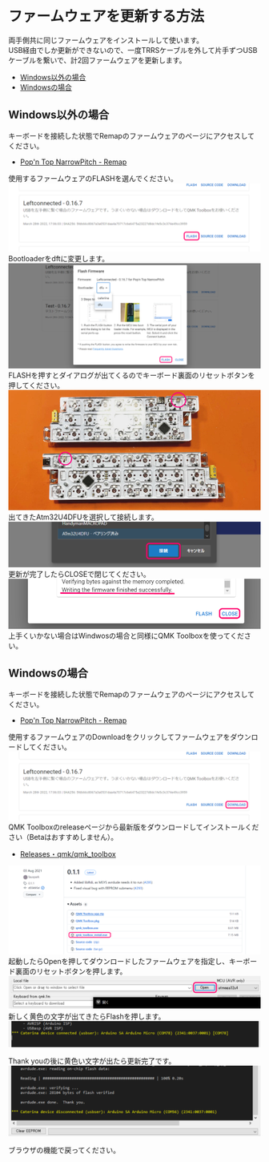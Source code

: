 # ファームウェアを更新する方法

両手側共に同じファームウェアをインストールして使います。  
USB経由でしか更新ができないので、一度TRRSケーブルを外して片手ずつUSBケーブルを繋いで、計2回ファームウェアを更新します。

- [Windows以外の場合](#Windows以外の場合)
- [Windowsの場合](#Windowsの場合)

## Windows以外の場合
キーボードを接続した状態でRemapのファームウェアのページにアクセスしてください。  
- [Pop'n Top NarrowPitch - Remap ](https://remap-keys.app/catalog/1fWEWCmfpZw3S95DBEu1/firmware)

使用するファームウェアのFLASHを選んでください。  
![](img/flash.png)  
Bootloaderをdftに変更します。  
![](img/dfu.png)  
FLASHを押すとダイアログが出てくるのでキーボード裏面のリセットボタンを押してください。 　
![](img/IMG_6713b.jpg)  
出てきたAtm32U4DFUを選択して接続します。  
![](img/connect.png)  
更新が完了したらCLOSEで閉じてください。  
![](img/close.png)  
上手くいかない場合はWindwosの場合と同様にQMK Toolboxを使ってください。  
## Windowsの場合
キーボードを接続した状態でRemapのファームウェアのページにアクセスしてください。  
- [Pop'n Top NarrowPitch - Remap ](https://remap-keys.app/catalog/1fWEWCmfpZw3S95DBEu1/firmware)

使用するファームウェアのDownloadをクリックしてファームウェアをダウンロードしてください。  
![](img/download.png)   
QMK Toolboxのreleaseページから最新版をダウンロードしてインストールください（Betaはおすすめしません）。  
- [Releases・qmk/qmk_toolbox](https://github.com/qmk/qmk_toolbox/releases)

![](img/release.png)  
起動したらOpenを押してダウンロードしたファームウェアを指定し、キーボード裏面のリセットボタンを押します。  
![](img/qmktoolbox1.png)   
新しく黄色の文字が出てきたらFlashを押します。  
![](img/qmktoolbox2.png)  

Thank youの後に黄色い文字が出たら更新完了です。  
![](img/qmktoolbox3.png)   

ブラウザの機能で戻ってください。  

